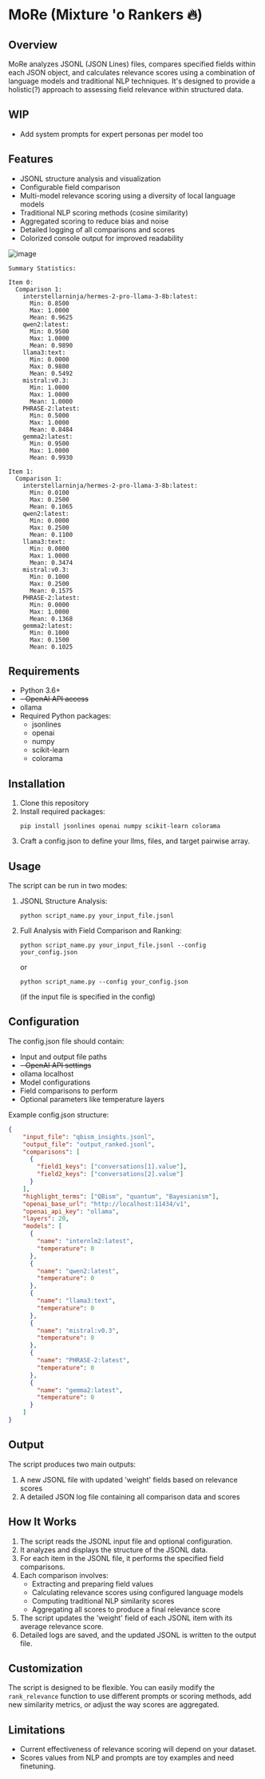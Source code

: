 # MoRe (Mixture 'o Rankers 🔥)

## Overview
MoRe analyzes JSONL (JSON Lines) files, compares specified fields within each JSON object, and calculates relevance scores using a combination of language models and traditional NLP techniques. It's designed to provide a holistic(?) approach to assessing field relevance within structured data.

## WIP

- Add system prompts for expert personas per model too 

## Features
- JSONL structure analysis and visualization
- Configurable field comparison
- Multi-model relevance scoring using a diversity of local language models
- Traditional NLP scoring methods (cosine similarity)
- Aggregated scoring to reduce bias and noise
- Detailed logging of all comparisons and scores
- Colorized console output for improved readability

![image](https://github.com/user-attachments/assets/b05efae1-7a00-4845-be9f-66905e00fe12)

```results
Summary Statistics:

Item 0:
  Comparison 1:
    interstellarninja/hermes-2-pro-llama-3-8b:latest:
      Min: 0.8500
      Max: 1.0000
      Mean: 0.9625
    qwen2:latest:
      Min: 0.9500
      Max: 1.0000
      Mean: 0.9890
    llama3:text:
      Min: 0.0000
      Max: 0.9800
      Mean: 0.5492
    mistral:v0.3:
      Min: 1.0000
      Max: 1.0000
      Mean: 1.0000
    PHRASE-2:latest:
      Min: 0.5000
      Max: 1.0000
      Mean: 0.8484
    gemma2:latest:
      Min: 0.9500
      Max: 1.0000
      Mean: 0.9930

Item 1:
  Comparison 1:
    interstellarninja/hermes-2-pro-llama-3-8b:latest:
      Min: 0.0100
      Max: 0.2500
      Mean: 0.1065
    qwen2:latest:
      Min: 0.0000
      Max: 0.2500
      Mean: 0.1100
    llama3:text:
      Min: 0.0000
      Max: 1.0000
      Mean: 0.3474
    mistral:v0.3:
      Min: 0.1000
      Max: 0.2500
      Mean: 0.1575
    PHRASE-2:latest:
      Min: 0.0000
      Max: 1.0000
      Mean: 0.1368
    gemma2:latest:
      Min: 0.1000
      Max: 0.1500
      Mean: 0.1025
```

## Requirements
- Python 3.6+
- ~~- OpenAI API access~~
- ollama
- Required Python packages: 
  - jsonlines
  - openai
  - numpy
  - scikit-learn
  - colorama

## Installation
1. Clone this repository
2. Install required packages:
   ```
   pip install jsonlines openai numpy scikit-learn colorama
   ```
3. Craft a config.json to define your llms, files, and target pairwise array.

## Usage
The script can be run in two modes:

1. JSONL Structure Analysis:
   ```
   python script_name.py your_input_file.jsonl
   ```

2. Full Analysis with Field Comparison and Ranking:
   ```
   python script_name.py your_input_file.jsonl --config your_config.json
   ```
   or
   ```
   python script_name.py --config your_config.json
   ```
   (if the input file is specified in the config)

## Configuration
The config.json file should contain:
- Input and output file paths
- ~~- OpenAI API settings~~
- ollama localhost
- Model configurations
- Field comparisons to perform
- Optional parameters like temperature layers

Example config.json structure:
```json
{
    "input_file": "qbism_insights.jsonl",
    "output_file": "output_ranked.jsonl",
    "comparisons": [
      {
        "field1_keys": ["conversations[1].value"],
        "field2_keys": ["conversations[2].value"]
      }
    ],
    "highlight_terms": ["QBism", "quantum", "Bayesianism"],
    "openai_base_url": "http://localhost:11434/v1",
    "openai_api_key": "ollama",
    "layers": 20,
    "models": [
      {
        "name": "internlm2:latest",
        "temperature": 0
      },
      {
        "name": "qwen2:latest",
        "temperature": 0
      },
      {
        "name": "llama3:text",
        "temperature": 0
      },
      {
        "name": "mistral:v0.3",
        "temperature": 0
      },
      {
        "name": "PHRASE-2:latest",
        "temperature": 0
      },
      {
        "name": "gemma2:latest",
        "temperature": 0
      }
    ]
}
```

## Output
The script produces two main outputs:
1. A new JSONL file with updated 'weight' fields based on relevance scores
2. A detailed JSON log file containing all comparison data and scores

## How It Works
1. The script reads the JSONL input file and optional configuration.
2. It analyzes and displays the structure of the JSONL data.
3. For each item in the JSONL file, it performs the specified field comparisons.
4. Each comparison involves:
   - Extracting and preparing field values
   - Calculating relevance scores using configured language models
   - Computing traditional NLP similarity scores
   - Aggregating all scores to produce a final relevance score
5. The script updates the 'weight' field of each JSONL item with its average relevance score.
6. Detailed logs are saved, and the updated JSONL is written to the output file.

## Customization
The script is designed to be flexible. You can easily modify the `rank_relevance` function to use different prompts or scoring methods, add new similarity metrics, or adjust the way scores are aggregated.

## Limitations
- Current effectiveness of relevance scoring will depend on your dataset.
- Scores values from NLP and prompts are toy examples and need finetuning.
